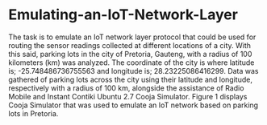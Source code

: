 # Emulating-an-IoT-Network-Layer
The task is to emulate an IoT network layer protocol that could be used for routing the sensor readings collected at different locations of a city. With this said, parking lots in the city of Pretoria, Gauteng, with a radius of 100 kilometers (km) was analyzed. The coordinate of the city is where latitude is; -25.748486736755563 and longitude is; 28.23225086416299. Data was gathered of parking lots across the city using their latitude and longitude, respectively with a radius of 100 km, alongside the assistance of Radio Mobile and Instant Contiki Ubuntu 2.7 Cooja Simulator. Figure 1 displays Cooja Simulator that was used to emulate an IoT network based on parking lots in Pretoria.
